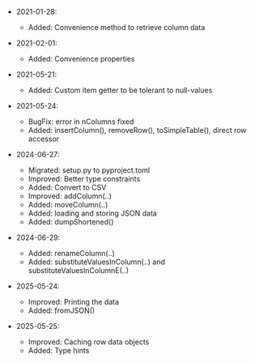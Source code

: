 * 2021-01-28:
	* Added: Convenience method to retrieve column data

* 2021-02-01:
	* Added: Convenience properties

* 2021-05-21:
	* Added: Custom item getter to be tolerant to null-values

* 2021-05-24:
	* BugFix: error in nColumns fixed
	* Added: insertColumn(), removeRow(), toSimpleTable(), direct row accessor

* 2024-06-27:
	* Migrated: setup.py to pyproject.toml
	* Improved: Better type constraints
	* Added: Convert to CSV
	* Improved: addColumn(..)
	* Added: moveColumn(..)
	* Added: loading and storing JSON data
	* Added: dumpShortened()

* 2024-06-29:
	* Added: renameColumn(..)
	* Added: substituteValuesInColumn(..) and substituteValuesInColumnE(..)

* 2025-05-24:
	* Improved: Printing the data
	* Added: fromJSON()

* 2025-05-25:
	* Improved: Caching row data objects
	* Added: Type hints

